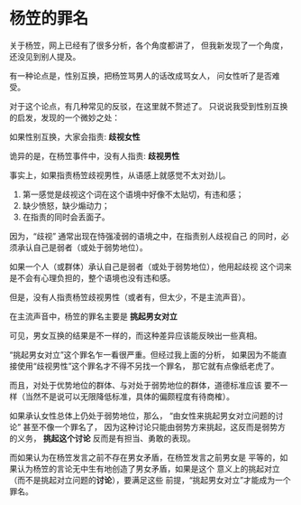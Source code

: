# 杨笠的罪名

关于杨笠，网上已经有了很多分析，各个角度都讲了，
但我新发现了一个角度，还没见到别人提及。

有一种论点是，性别互换，把杨笠骂男人的话改成骂女人，
问女性听了是否难受。

对于这个论点，有几种常见的反驳，在这里就不赘述了。
只说说我受到性别互换的启发，发现的一个微妙之处：

如果性别互换，大家会指责: **歧视女性**

诡异的是，在杨笠事件中，没有人指责: **歧视男性**

事实上，如果指责杨笠歧视男性，从语感上就感觉不太对劲儿。

1. 第一感觉是歧视这个词在这个语境中好像不太贴切，有违和感；
2. 缺少愤怒，缺少煽动力；
3. 在指责的同时会丢面子。

因为，“歧视” 通常出现在恃强凌弱的语境之中，在指责别人歧视自己
的同时，必须承认自己是弱者（或处于弱势地位）。

如果一个人（或群体）承认自己是弱者（或处于弱势地位），他用起歧视
这个词来是不会有心理负担的，整个语境也没有违和感。

但是，没有人指责杨笠歧视男性（或者有，但太少，不是主流声音）。

在主流声音中，杨笠的罪名主要是 **挑起男女对立**

可见，男女互换的结果是不一样的，而这种差异应该能反映出一些真相。

“挑起男女对立”这个罪名乍一看很严重。但经过我上面的分析，
如果因为不能直接使用“歧视男性”这个罪名才不得不另找一个罪名，
那它就有点像纸老虎了。

而且，对处于优势地位的群体、与对处于弱势地位的群体，道德标准应该
要不一样（当然不是说可以无限降低标准，具体的偏颇程度有待商榷）。

如果承认女性总体上仍处于弱势地位，那么，
“由女性来挑起男女对立问题的讨论” 甚至不像一个罪名了，
因为这种讨论只能由弱势方来挑起，这反而是弱势方的义务，
**挑起这个讨论** 反而是有担当、勇敢的表现。

而如果认为在杨笠发言之前不存在男女矛盾，在杨笠发言之前男女是
平等的，如果认为杨笠的言论无中生有地创造了男女矛盾，如果是这个
意义上的挑起对立（而不是挑起对立问题的**讨论**），要满足这些
前提，“挑起男女对立”才能成为一个罪名。

